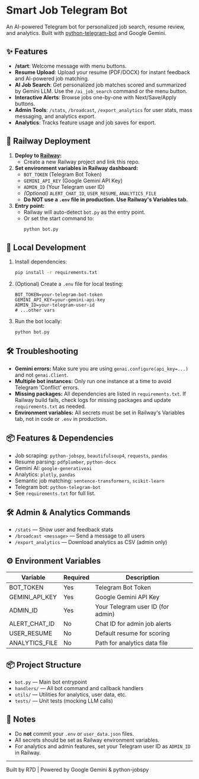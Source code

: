 # Smart Job Telegram Bot

An AI-powered Telegram bot for personalized job search, resume review, and analytics. Built with [python-telegram-bot](https://python-telegram-bot.org/) and Google Gemini.

## ✨ Features
- **/start**: Welcome message with menu buttons.
- **Resume Upload**: Upload your resume (PDF/DOCX) for instant feedback and AI-powered job matching.
- **AI Job Search**: Get personalized job matches scored and summarized by Gemini LLM. Use the `/ai_job_search` command or the menu button.
- **Interactive Alerts**: Browse jobs one-by-one with Next/Save/Apply buttons.
- **Admin Tools**: `/stats`, `/broadcast`, `/export_analytics` for user stats, mass messaging, and analytics export.
- **Analytics**: Tracks feature usage and job saves for export.

## 🚀 Railway Deployment
1. **Deploy to [Railway](https://railway.app/):**
   - Create a new Railway project and link this repo.
2. **Set environment variables in Railway dashboard:**
   - `BOT_TOKEN` (Telegram Bot Token)
   - `GEMINI_API_KEY` (Google Gemini API Key)
   - `ADMIN_ID` (Your Telegram user ID)
   - *(Optional)* `ALERT_CHAT_ID`, `USER_RESUME`, `ANALYTICS_FILE`
   - **Do NOT use a `.env` file in production. Use Railway's Variables tab.**
3. **Entry point:**
   - Railway will auto-detect `bot.py` as the entry point.
   - Or set the start command to:
     ```sh
     python bot.py
     ```

## 🧪 Local Development
1. Install dependencies:
   ```sh
   pip install -r requirements.txt
   ```
2. (Optional) Create a `.env` file for local testing:
   ```env
   BOT_TOKEN=your-telegram-bot-token
   GEMINI_API_KEY=your-gemini-api-key
   ADMIN_ID=your-telegram-user-id
   # ...other vars
   ```
3. Run the bot locally:
   ```sh
   python bot.py
   ```

## 🛠️ Troubleshooting
- **Gemini errors:** Make sure you are using `genai.configure(api_key=...)` and not `genai.Client`.
- **Multiple bot instances:** Only run one instance at a time to avoid Telegram 'Conflict' errors.
- **Missing packages:** All dependencies are listed in `requirements.txt`. If Railway build fails, check logs for missing packages and update `requirements.txt` as needed.
- **Environment variables:** All secrets must be set in Railway's Variables tab, not in code or `.env` in production.

## 📦 Features & Dependencies
- Job scraping: `python-jobspy`, `beautifulsoup4`, `requests`, `pandas`
- Resume parsing: `pdfplumber`, `python-docx`
- Gemini AI: `google-generativeai`
- Analytics: `plotly`, `pandas`
- Semantic job matching: `sentence-transformers`, `scikit-learn`
- Telegram bot: `python-telegram-bot`
- See `requirements.txt` for full list.

## 🛠️ Admin & Analytics Commands
- `/stats` — Show user and feedback stats
- `/broadcast <message>` — Send a message to all users
- `/export_analytics` — Download analytics as CSV (admin only)

## ⚙️ Environment Variables
| Variable         | Required | Description                         |
|-----------------|----------|-------------------------------------|
| BOT_TOKEN        | Yes      | Telegram Bot Token                  |
| GEMINI_API_KEY   | Yes      | Google Gemini API Key               |
| ADMIN_ID         | Yes      | Your Telegram user ID (for admin)   |
| ALERT_CHAT_ID    | No       | Chat ID for admin job alerts        |
| USER_RESUME      | No       | Default resume for scoring          |
| ANALYTICS_FILE   | No       | Path for analytics data file        |

## 📦 Project Structure
- `bot.py` — Main bot entrypoint
- `handlers/` — All bot command and callback handlers
- `utils/` — Utilities for analytics, user data, etc.
- `tests/` — Unit tests (mocking LLM calls)

## 📝 Notes
- Do **not** commit your `.env` or `user_data.json` files.
- All secrets should be set as Railway environment variables.
- For analytics and admin features, set your Telegram user ID as `ADMIN_ID` in Railway.

---
Built by R7D | Powered by Google Gemini & python-jobspy

